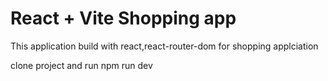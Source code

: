 # React + Vite Shopping app 

This application build with react,react-router-dom for shopping applciation 

clone project and run npm run dev
